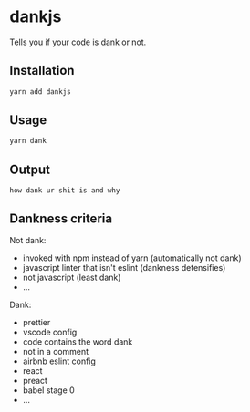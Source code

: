 # dankjs

Tells you if your code is dank or not.

## Installation 

``` bash
yarn add dankjs
```

## Usage

``` bash
yarn dank
```

## Output

```
how dank ur shit is and why
```

## Dankness criteria

Not dank:
- invoked with npm instead of yarn (automatically not dank)
- javascript linter that isn't eslint (dankness detensifies)
- not javascript (least dank)
- ...

Dank:
- prettier
- vscode config
- code contains the word dank
- not in a comment
- airbnb eslint config
- react
- preact
- babel stage 0
- ...

